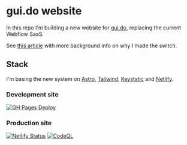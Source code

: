 # gui.do website

In this repo I'm building a new website for [gui.do](https://gui.do), replacing the current Webflow SaaS.

See [this article](https://gui.do/post/website-moved-to-astro/) with more background info on why I made the switch.

## Stack
I'm basing the new system on [Astro](https://astro.build/), [Tailwind](https://tailwindcss.com/), [Keystatic](https://keystatic.com/) and [Netlify](https://www.netlify.com/).

### Development site
[![GH Pages Deploy](https://github.com/MichaelCurrin/badge-generator/workflows/GH%20Pages%20Deploy/badge.svg)](https://github.com/gxjansen/gxjansen.github.io/edit/development/actions/workflows/astro.yml "GitHub Actions workflow status")

### Production site
[![Netlify Status](https://api.netlify.com/api/v1/badges/b6ca57ea-33ef-4185-a64e-a6b040a64805/deploy-status)](https://app.netlify.com/sites/gxjansen/deploys)
[![CodeQL](https://github.com/MichaelCurrin/badge-generator/workflows/CodeQL/badge.svg)](https://github.com/gxjansen/gxjansen.github.io/actions?query=workflow%3ACodeQL "Code quality workflow status")
